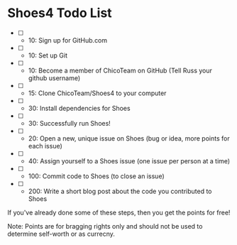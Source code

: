 Shoes4 Todo List
================

- [ ] -  10: Sign up for GitHub.com
- [ ] -  10: Set up Git
- [ ] -  10: Become a member of ChicoTeam on GitHub (Tell Russ your github username) 
- [ ] -  15: Clone ChicoTeam/Shoes4 to your computer
- [ ] -  30: Install dependencies for Shoes
- [ ] -  30: Successfully run Shoes!
- [ ] -  20: Open a new, unique issue on Shoes (bug or idea, more points for each issue)
- [ ] -  40: Assign yourself to a Shoes issue (one issue per person at a time)
- [ ] - 100: Commit code to Shoes (to close an issue)
- [ ] - 200: Write a short blog post about the code you contributed to Shoes

If you've already done some of these steps, then you get the points for free!

Note: Points are for bragging rights only and should not be used to determine self-worth or as currecny.
